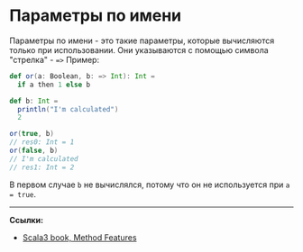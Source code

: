 # Параметры по имени

Параметры по имени - это такие параметры, которые вычисляются только при использовании. 
Они указываются с помощью символа "стрелка" - `=>` 
Пример:

```scala
def or(a: Boolean, b: => Int): Int =
  if a then 1 else b

def b: Int =
  println("I'm calculated")
  2

or(true, b)
// res0: Int = 1
or(false, b)
// I'm calculated
// res1: Int = 2
```

В первом случае `b` не вычислялся, потому что он не используется при `a = true`.


---

**Ссылки:**

- [Scala3 book, Method Features](https://docs.scala-lang.org/scala3/book/methods-most.html)
